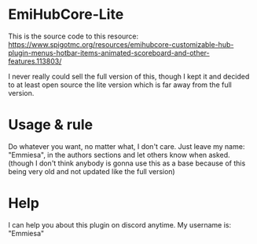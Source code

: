 # EmiHubCore-Lite
This is the source code to this resource: https://www.spigotmc.org/resources/emihubcore-customizable-hub-plugin-menus-hotbar-items-animated-scoreboard-and-other-features.113803/

I never really could sell the full version of this, though I kept it and decided to at least open source the lite version which is far away from the full version. 

# Usage & rule
Do whatever you want, no matter what, I don't care. Just leave my name: "Emmiesa", in the authors sections and let others know when asked. (though I don't think anybody is gonna use this as a base because of this being very old and not updated like the full version)

# Help
I can help you about this plugin on discord anytime. My username is: "Emmiesa"
